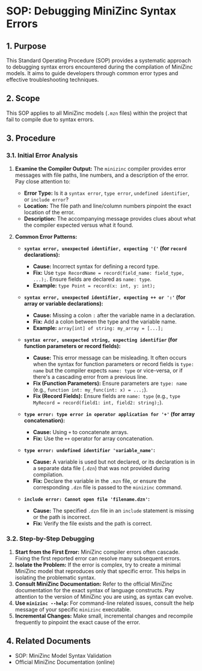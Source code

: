 # SOP: Debugging MiniZinc Syntax Errors

## 1. Purpose
This Standard Operating Procedure (SOP) provides a systematic approach to debugging syntax errors encountered during the compilation of MiniZinc models. It aims to guide developers through common error types and effective troubleshooting techniques.

## 2. Scope
This SOP applies to all MiniZinc models (`.mzn` files) within the project that fail to compile due to syntax errors.

## 3. Procedure

### 3.1. Initial Error Analysis

1.  **Examine the Compiler Output:** The `minizinc` compiler provides error messages with file paths, line numbers, and a description of the error. Pay close attention to:
    *   **Error Type:** Is it a `syntax error`, `type error`, `undefined identifier`, or `include error`?
    *   **Location:** The file path and line/column numbers pinpoint the exact location of the error.
    *   **Description:** The accompanying message provides clues about what the compiler expected versus what it found.

2.  **Common Error Patterns:**

    *   **`syntax error, unexpected identifier, expecting '('` (for `record` declarations):**
        *   **Cause:** Incorrect syntax for defining a record type.
        *   **Fix:** Use `type RecordName = record(field_name: field_type, ...);`. Ensure fields are declared as `name: type`.
        *   **Example:** `type Point = record(x: int, y: int);`

    *   **`syntax error, unexpected identifier, expecting ++ or ':'` (for array or variable declarations):**
        *   **Cause:** Missing a colon `:` after the variable name in a declaration.
        *   **Fix:** Add a colon between the type and the variable name.
        *   **Example:** `array[int] of string: my_array = [...];`

    *   **`syntax error, unexpected string, expecting identifier` (for function parameters or record fields):**
        *   **Cause:** This error message can be misleading. It often occurs when the syntax for function parameters or record fields is `type: name` but the compiler expects `name: type` or vice-versa, or if there's a cascading error from a previous line.
        *   **Fix (Function Parameters):** Ensure parameters are `type: name` (e.g., `function int: my_func(int: x) = ...;`).
        *   **Fix (Record Fields):** Ensure fields are `name: type` (e.g., `type MyRecord = record(field1: int, field2: string);`).

    *   **`type error: type error in operator application for '+'` (for array concatenation):**
        *   **Cause:** Using `+` to concatenate arrays.
        *   **Fix:** Use the `++` operator for array concatenation.

    *   **`type error: undefined identifier 'variable_name'`:**
        *   **Cause:** A variable is used but not declared, or its declaration is in a separate data file (`.dzn`) that was not provided during compilation.
        *   **Fix:** Declare the variable in the `.mzn` file, or ensure the corresponding `.dzn` file is passed to the `minizinc` command.

    *   **`include error: Cannot open file 'filename.dzn'`:**
        *   **Cause:** The specified `.dzn` file in an `include` statement is missing or the path is incorrect.
        *   **Fix:** Verify the file exists and the path is correct.

### 3.2. Step-by-Step Debugging

1.  **Start from the First Error:** MiniZinc compiler errors often cascade. Fixing the first reported error can resolve many subsequent errors.
2.  **Isolate the Problem:** If the error is complex, try to create a minimal MiniZinc model that reproduces only that specific error. This helps in isolating the problematic syntax.
3.  **Consult MiniZinc Documentation:** Refer to the official MiniZinc documentation for the exact syntax of language constructs. Pay attention to the version of MiniZinc you are using, as syntax can evolve.
4.  **Use `minizinc --help`:** For command-line related issues, consult the help message of your specific `minizinc` executable.
5.  **Incremental Changes:** Make small, incremental changes and recompile frequently to pinpoint the exact cause of the error.

## 4. Related Documents
*   SOP: MiniZinc Model Syntax Validation
*   Official MiniZinc Documentation (online)